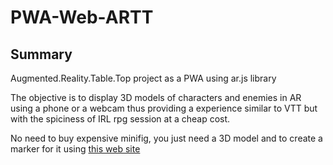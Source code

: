 # PWA-Web-ARTT

## Summary
Augmented.Reality.Table.Top project as a PWA using ar.js library

The objective is to display 3D models of characters and enemies in AR using a phone or a webcam thus providing a experience similar to VTT but with the spiciness of IRL rpg session at a cheap cost. 

No need to buy expensive minifig, you just need a 3D model and to create a marker for it using [this web site](https://jeromeetienne.github.io/AR.js/three.js/examples/marker-training/examples/generator.html)

